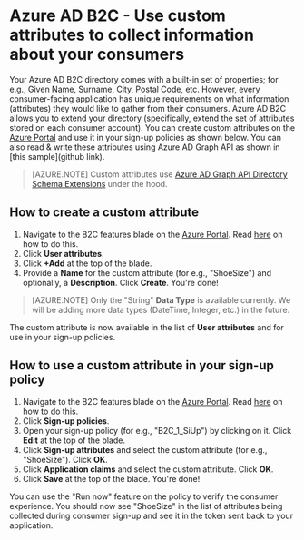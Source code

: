 <properties
	pageTitle="Custom attributes - Azure Active Directory B2C"
	description="Custom attributes - Azure Active Directory B2C"
	services="active-directory"
	documentationCenter=""
	authors="swkrish"
	manager="msmbaldwin"
	editor="curtand"/>

<tags
	ms.service="active-directory"
	ms.workload="identity"
	ms.tgt_pltfrm="na"
	ms.devlang="na"
	ms.topic="article"
	ms.date="08/13/2015"
	ms.author="swkrish"/>

#  Azure AD B2C - Use custom attributes to collect information about your consumers

Your Azure AD B2C directory comes with a built-in set of properties; for e.g., Given Name, Surname, City, Postal Code, etc. However, every consumer-facing application has unique requirements on what information (attributes) they would like to gather from their consumers. Azure AD B2C allows you to extend your directory (specifically, extend the set of attributes stored on each consumer account). You can create custom attributes on the [Azure Portal](https://portal.azure.com/) and use it in your sign-up policies as shown below. You can also read & write these attributes using Azure AD Graph API as shown in [this sample](github link).

> [AZURE.NOTE]
Custom attributes use [Azure AD Graph API Directory Schema Extensions](https://msdn.microsoft.com/en-us/library/azure/dn720459.aspx) under the hood.

## How to create a custom attribute

1. Navigate to the B2C features blade on the [Azure Portal](htts://portal.azure.com/). Read [here](active-directory-b2c-app-registration.md#navigate-to-the-b2c-features-blade-on-the-azure-portal) on how to do this.
2. Click **User attributes**.
3. Click **+Add** at the top of the blade.
4. Provide a **Name** for the custom attribute (for e.g., "ShoeSize") and optionally, a **Description**. Click **Create**. You're done!

> [AZURE.NOTE]
Only the "String" **Data Type** is available currently. We will be adding more data types (DateTime, Integer, etc.) in the future.

The custom attribute is now available in the list of **User attributes** and for use in your sign-up policies.

## How to use a custom attribute in your sign-up policy

1. Navigate to the B2C features blade on the [Azure Portal](htts://portal.azure.com/). Read [here](active-directory-b2c-app-registration.md#navigate-to-the-b2c-features-blade-on-the-azure-portal) on how to do this.
2. Click **Sign-up policies**.
3. Open your sign-up policy (for e.g., "B2C_1_SiUp") by clicking on it. Click **Edit** at the top of the blade.
4. Click **Sign-up attributes** and select the custom attribute (for e.g., "ShoeSize"). Click **OK**.
5. Click **Application claims** and select the custom attribute. Click **OK**. 
6. Click **Save** at the top of the blade. You're done!

You can use the "Run now" feature on the policy to verify the consumer experience. You should now see "ShoeSize" in the list of attributes being collected during consumer sign-up and see it in the token sent back to your application.
